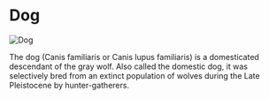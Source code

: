 # Dog

![Dog](https://en.wikipedia.org/wiki/Dog#/media/File:Huskiesatrest.jpg)

The dog (Canis familiaris or Canis lupus familiaris) is a domesticated descendant of the gray wolf. Also called the domestic dog, it was selectively bred from an extinct population of wolves during the Late Pleistocene by hunter-gatherers. 
